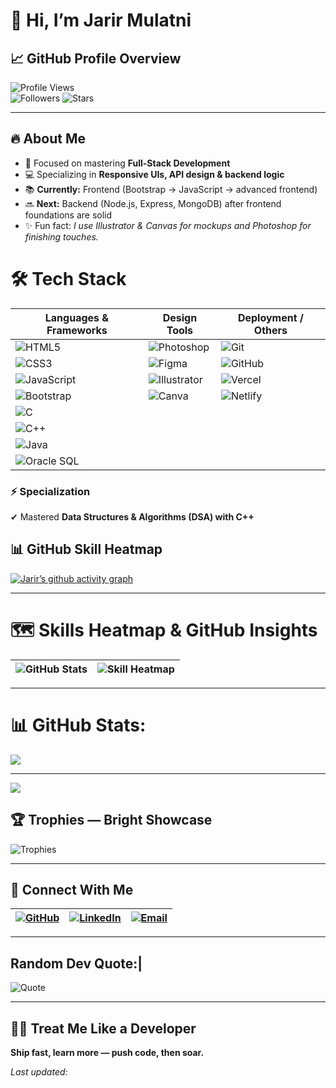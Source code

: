 # 👋 Hi, I’m **Jarir Mulatni**

## 📈 GitHub Profile Overview

![Profile Views](https://komarev.com/ghpvc/?username=Dev-Mjarir08&color=blueviolet&style=flat-square)  
![Followers](https://img.shields.io/github/followers/Dev-Mjarir08?style=social)  ![Stars](https://img.shields.io/github/stars/Dev-Mjarir08?style=social)

---

## 🔥 About Me

- 🎯 Focused on mastering **Full-Stack Development**  
- 💻 Specializing in **Responsive UIs, API design & backend logic**  
- 📚 **Currently:** Frontend (Bootstrap → JavaScript → advanced frontend)  
- 🔜 **Next:** Backend (Node.js, Express, MongoDB) after frontend foundations are solid  
- ✨ Fun fact: *I use Illustrator & Canvas for mockups and Photoshop for finishing touches.*

# 🛠️ Tech Stack

| Languages & Frameworks | Design Tools | Deployment / Others |
|------------------------|--------------|---------------------|
| ![HTML5](https://img.shields.io/badge/HTML5-E34F26?style=flat-square&logo=html5&logoColor=white) | ![Photoshop](https://img.shields.io/badge/Photoshop-31A8FF?style=flat-square&logo=adobephotoshop&logoColor=white) | ![Git](https://img.shields.io/badge/Git-F05032?style=flat-square&logo=git&logoColor=white) |
| ![CSS3](https://img.shields.io/badge/CSS3-1572B6?style=flat-square&logo=css3&logoColor=white) | ![Figma](https://img.shields.io/badge/Figma-F24E1E?style=flat-square&logo=figma&logoColor=white) | ![GitHub](https://img.shields.io/badge/GitHub-181717?style=flat-square&logo=github&logoColor=white) |
| ![JavaScript](https://img.shields.io/badge/JavaScript-F7DF1E?style=flat-square&logo=javascript&logoColor=black) | ![Illustrator](https://img.shields.io/badge/Illustrator-FF9A00?style=flat-square&logo=adobeillustrator&logoColor=white) | ![Vercel](https://img.shields.io/badge/Vercel-000000?style=flat-square&logo=vercel&logoColor=white) |
| ![Bootstrap](https://img.shields.io/badge/Bootstrap-563D7C?style=flat-square&logo=bootstrap&logoColor=white) | ![Canva](https://img.shields.io/badge/Canva-00C4CC?style=flat-square&logo=canva&logoColor=white) | ![Netlify](https://img.shields.io/badge/Netlify-00C7B7?style=flat-square&logo=netlify&logoColor=white) |
| ![C](https://img.shields.io/badge/C-00599C?style=flat-square&logo=c&logoColor=white) |  |  |
| ![C++](https://img.shields.io/badge/C%2B%2B-00599C?style=flat-square&logo=c%2B%2B&logoColor=white) |  |  |
| ![Java](https://img.shields.io/badge/Java-007396?style=flat-square&logo=java&logoColor=white) |  |  |
| ![Oracle SQL](https://img.shields.io/badge/OracleSQL-F80000?style=flat-square&logo=oracle&logoColor=white) |  |  |

### ⚡ **Specialization**
✔ Mastered **Data Structures & Algorithms (DSA) with C++**

## 📊 GitHub Skill Heatmap

[![Jarir’s github activity graph](https://github-readme-activity-graph.vercel.app/graph?username=Dev-Mjarir08&theme=high-contrast&hide_border=true)](https://github.com/ashutosh00710/github-readme-activity-graph)

---

# 🗺 Skills Heatmap & GitHub Insights

![GitHub Stats](https://github-readme-stats.vercel.app/api?username=Dev-Mjarir08&show_icons=true&theme=radical&hide_border=true) | ![Skill Heatmap](https://github-readme-stats.vercel.app/api/top-langs/?username=Dev-Mjarir08&layout=compact&theme=radical&hide_border=true) |
|-----------------------------------------------------------------------------------------------------------|------------------------------------------------------------------------------------------------------------------------|

---

# 📊 GitHub Stats:

![](https://nirzak-streak-stats.vercel.app/?user=Dev-Mjarir08&theme=radical&hide_border=true)<br/>

---

[![](https://visitcount.itsvg.in/api?id=Dev-Mjarir08&icon=0&color=0)](https://visitcount.itsvg.in)




## 🏆 Trophies — Bright Showcase

![Trophies](https://github-profile-trophy.vercel.app/?username=Dev-Mjarir08&theme=radical&margin-w=20&margin-h=20&row=2)

---

## 🔗 Connect With Me

| [![GitHub](https://img.shields.io/badge/GitHub-100000?style=flat&logo=github&logoColor=white)](https://github.com/Dev-Mjarir08) | [![LinkedIn](https://img.shields.io/badge/LinkedIn-0077B5?style=flat&logo=linkedin&logoColor=white)](https://www.linkedin.com/in/jarir-multani-3b7483369/) | [![Email](https://img.shields.io/badge/Email-D14836?style=flat&logo=gmail&logoColor=white)](mailto:mjarir08@gmail.com) |
|---|---|---|
---

## Random Dev Quote:|
![Quote](https://quotes-github-readme.vercel.app/api?type=horizontal&theme=radical)

---


## 🧑‍💻 Treat Me Like a Developer
**Ship fast, learn more — push code, then soar.**

*Last updated: <!-- generated timestamp (automation can update this) -->*
